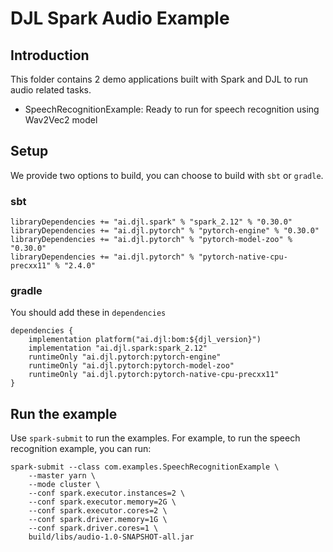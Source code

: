 # DJL Spark Audio Example

## Introduction

This folder contains 2 demo applications built with Spark and DJL to run audio related
tasks.

- SpeechRecognitionExample: Ready to run for speech recognition using Wav2Vec2 model

## Setup

We provide two options to build, you can choose to build with `sbt` or `gradle`.

### sbt

```
libraryDependencies += "ai.djl.spark" % "spark_2.12" % "0.30.0"
libraryDependencies += "ai.djl.pytorch" % "pytorch-engine" % "0.30.0"
libraryDependencies += "ai.djl.pytorch" % "pytorch-model-zoo" % "0.30.0"
libraryDependencies += "ai.djl.pytorch" % "pytorch-native-cpu-precxx11" % "2.4.0"
```

### gradle

You should add these in `dependencies`

```
dependencies {
    implementation platform("ai.djl:bom:${djl_version}")
    implementation "ai.djl.spark:spark_2.12"
    runtimeOnly "ai.djl.pytorch:pytorch-engine"
    runtimeOnly "ai.djl.pytorch:pytorch-model-zoo"
    runtimeOnly "ai.djl.pytorch:pytorch-native-cpu-precxx11"
}
```

## Run the example

Use `spark-submit` to run the examples. For example, to run the speech recognition example, you can run:

```
spark-submit --class com.examples.SpeechRecognitionExample \
    --master yarn \
    --mode cluster \
    --conf spark.executor.instances=2 \
    --conf spark.executor.memory=2G \
    --conf spark.executor.cores=2 \
    --conf spark.driver.memory=1G \
    --conf spark.driver.cores=1 \
    build/libs/audio-1.0-SNAPSHOT-all.jar
```
